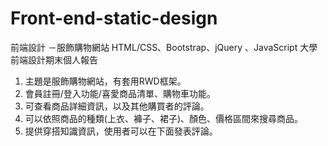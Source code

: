 # Front-end-static-design
前端設計 －服飾購物網站
HTML/CSS、Bootstrap、jQuery 、JavaScript
大學前端設計期末個人報告

1. 主題是服飾購物網站，有套用RWD框架。
2. 會員註冊/登入功能/喜愛商品清單、購物車功能。
3. 可查看商品詳細資訊，以及其他購買者的評論。
4. 可以依照商品的種類(上衣、褲子、裙子)、顏色、價格區間來搜尋商品。
5. 提供穿搭知識資訊，使用者可以在下面發表評論。
